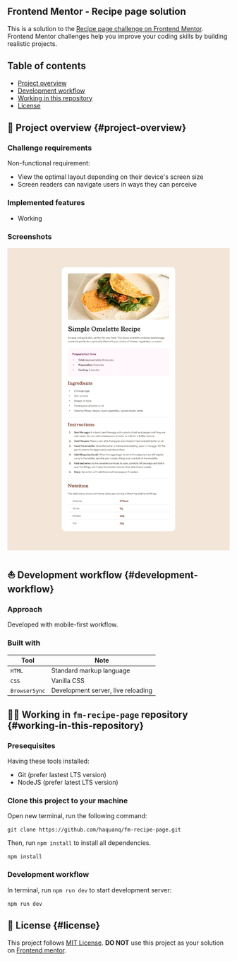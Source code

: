 ## Frontend Mentor - Recipe page solution

This is a solution to the [Recipe page challenge on Frontend Mentor](https://www.frontendmentor.io/challenges/recipe-page-KiTsR8QQKm).
Frontend Mentor challenges help you improve your coding skills by building realistic projects.

## Table of contents

- [Project overview](#project-overview)
- [Development workflow](#development-workflow)
- [Working in this repository](#working-in-this-repository)
- [License](#license)

## :rocket: Project overview {#project-overview}

### Challenge requirements

Non-functional requirement:

- View the optimal layout depending on their device's screen size
- Screen readers can navigate users in ways they can perceive

### Implemented features

- Working

### Screenshots

![](./.docs/design/desktop-design.jpg)

## :boat: Development workflow {#development-workflow}

### Approach

Developed with mobile-first workflow.

### Built with

| Tool          | Note                               |
| ------------- | ---------------------------------- |
| `HTML`        | Standard markup language           |
| `CSS`         | Vanilla CSS                        |
| `BrowserSync` | Development server, live reloading |

## :astronaut: Working in `fm-recipe-page` repository {#working-in-this-repository}

### Presequisites

Having these tools installed:

- Git (prefer lastest LTS version)
- NodeJS (prefer latest LTS version)

### Clone this project to your machine

Open new terminal, run the following command:

```
git clone https://github.com/haquanq/fm-recipe-page.git
```

Then, run `npm install` to install all dependencies.

```
npm install
```

### Development workflow

In terminal, run `npm run dev` to start development server:

```
npm run dev
```

## :page_with_curl: License {#license}

This project follows [MIT License](./LICENSE). **DO NOT** use this project as your solution on [Frontend mentor](https://www.frontendmentor.io/solutions).
